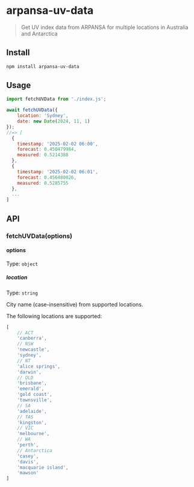 # arpansa-uv-data

> Get UV index data from ARPANSA for multiple locations in Australia and Antarctica

## Install

```sh
npm install arpansa-uv-data
```

## Usage

```js
import fetchUVData from './index.js';

await fetchUVData({
    location: 'Sydney',
    date: new Date(2024, 11, 1)
});
//=> [
  {
    timestamp: '2025-02-02 06:00',
    forecast: 0.450479984,
    measured: 0.5214388
  },
  {
    timestamp: '2025-02-02 06:01',
    forecast: 0.456480026,
    measured: 0.5285755
  },
  ...
]
```

## API

### fetchUVData(options)

#### options

Type: `object`

##### location

Type: `string`

City name (case-insensitive) from supported locations.

The following locations are supported:
```js
[
    // ACT
    'canberra',
    // NSW
    'newcastle',
    'sydney',
    // NT
    'alice springs',
    'darwin',
    // QLD
    'brisbane',
    'emerald',
    'gold coast',
    'townsville',
    // SA
    'adelaide',
    // TAS
    'kingston',
    // VIC
    'melbourne',
    // WA
    'perth',
    // Antarctica
    'casey',
    'davis',
    'macquarie island',
    'mawson'
]
```

